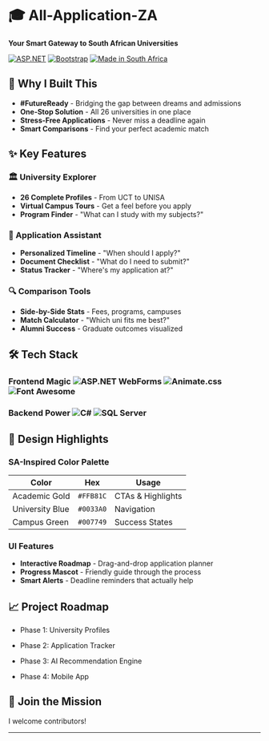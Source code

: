 # 🎓 All-Application-ZA  
**Your Smart Gateway to South African Universities**  

[![ASP.NET](https://img.shields.io/badge/-ASP.NET-512BD4?logo=.net&logoColor=white)](https://dotnet.microsoft.com/)
[![Bootstrap](https://img.shields.io/badge/-Bootstrap-7952B3?logo=bootstrap&logoColor=white)](https://getbootstrap.com/)
[![Made in South Africa](https://img.shields.io/badge/-Made_in_SA-FFB81C?logo=data:image/svg+xml;base64,PHN2ZyB4bWxucz0iaHR0cDovL3d3dy53My5vcmcvMjAwMC9zdmciIHZpZXdCb3g9IjAgMCA1MTIgNTEyIj48cGF0aCBmaWxsPSIjMDA3NzQ5IiBkPSJNMjU2IDhDMTE5IDggOCAxMTkgOCAyNTZzMTExIDI0OCAyNDggMjQ4IDI0OC0xMTEgMjQ4LTI0OFMzOTMgOCAyNTYgOHoiLz48L3N2Zz4&logoColor=white)](https://www.gov.za/)

## 🚀 Why I Built This
- **#FutureReady** - Bridging the gap between dreams and admissions  
- **One-Stop Solution** - All 26 universities in one place  
- **Stress-Free Applications** - Never miss a deadline again  
- **Smart Comparisons** - Find your perfect academic match  

## ✨ Key Features  
### 🏛️ University Explorer  
- **26 Complete Profiles** - From UCT to UNISA  
- **Virtual Campus Tours** - Get a feel before you apply  
- **Program Finder** - "What can I study with my subjects?"  

### 📅 Application Assistant  
- **Personalized Timeline** - "When should I apply?"  
- **Document Checklist** - "What do I need to submit?"  
- **Status Tracker** - "Where's my application at?"  

### 🔍 Comparison Tools  
- **Side-by-Side Stats** - Fees, programs, campuses  
- **Match Calculator** - "Which uni fits me best?"  
- **Alumni Success** - Graduate outcomes visualized  

## 🛠 Tech Stack  
### Frontend Magic  ![ASP.NET WebForms](https://img.shields.io/badge/-WebForms-512BD4?logo=.net&logoColor=white)  ![Animate.css](https://img.shields.io/badge/-Animate.css-4AA4AF?logo=css3&logoColor=white)  ![Font Awesome](https://img.shields.io/badge/-Font_Awesome-528DD7?logo=fontawesome&logoColor=white)  

### Backend Power  ![C#](https://img.shields.io/badge/-C%23-239120?logo=c-sharp&logoColor=white)  ![SQL Server](https://img.shields.io/badge/-SQL_Server-CC2927?logo=microsoft-sql-server&logoColor=white)  

## 🎨 Design Highlights  
### SA-Inspired Color Palette  
| Color | Hex | Usage |
|-------|-----|-------|
| Academic Gold | `#FFB81C` | CTAs & Highlights |
| University Blue | `#0033A0` | Navigation |
| Campus Green | `#007749` | Success States |

### UI Features  
- **Interactive Roadmap** - Drag-and-drop application planner  
- **Progress Mascot** - Friendly guide through the process  
- **Smart Alerts** - Deadline reminders that actually help


## 📈 Project Roadmap
 - Phase 1: University Profiles

 - Phase 2: Application Tracker

 - Phase 3: AI Recommendation Engine

 - Phase 4: Mobile App

## 🤝 Join the Mission
I welcome contributors! 

---
